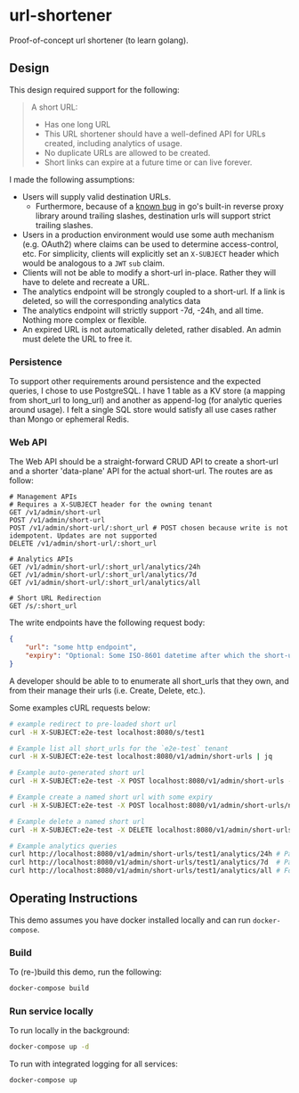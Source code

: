 # url-shortener
Proof-of-concept url shortener (to learn golang).

## Design
This design required support for the following:

> A short URL:
> - Has one long URL
> - This URL shortener should have a well-defined API for URLs created, including analytics of usage.
> - No duplicate URLs are allowed to be created.
> - Short links can expire at a future time or can live forever.

I made the following assumptions:
- Users will supply valid destination URLs.
  - Furthermore, because of a [known bug](https://github.com/golang/go/pull/50339) in go's built-in reverse proxy library around trailing slashes, destination urls will support strict trailing slashes.
- Users in a production environment would use some auth mechanism (e.g. OAuth2) where claims can be used to determine access-control, etc. For simplicity, clients will explicitly set an `X-SUBJECT` header which would be analogous to a `JWT` `sub` claim.
- Clients will not be able to modify a short-url in-place. Rather they will have to delete and recreate a URL.
- The analytics endpoint will be strongly coupled to a short-url. If a link is deleted, so will the corresponding analytics data
- The analytics endpoint will strictly support -7d, -24h, and all time. Nothing more complex or flexible.
- An expired URL is not automatically deleted, rather disabled. An admin must delete the URL to free it.

### Persistence
To support other requirements around persistence and the expected queries, I chose to use PostgreSQL. I have 1 table as a KV store (a mapping from short_url to long_url) and another as append-log (for analytic queries around usage). I felt a single SQL store would satisfy all use cases rather than Mongo or ephemeral Redis.

### Web API
The Web API should be a straight-forward CRUD API to create a short-url and a shorter 'data-plane' API for the actual short-url.
The routes are as follow:
```
# Management APIs
# Requires a X-SUBJECT header for the owning tenant
GET /v1/admin/short-url
POST /v1/admin/short-url
POST /v1/admin/short-url/:short_url # POST chosen because write is not idempotent. Updates are not supported
DELETE /v1/admin/short-url/:short_url

# Analytics APIs
GET /v1/admin/short-url/:short_url/analytics/24h
GET /v1/admin/short-url/:short_url/analytics/7d
GET /v1/admin/short-url/:short_url/analytics/all

# Short URL Redirection
GET /s/:short_url
```

The write endpoints have the following request body:
```json
{
    "url": "some http endpoint",
    "expiry": "Optional: Some ISO-8601 datetime after which the short-url is disabled" 
}
```

A developer should be able to to enumerate all short_urls that they own, and from their manage their urls (i.e. Create, Delete, etc.).

Some examples cURL requests below:
```bash
# example redirect to pre-loaded short url
curl -H X-SUBJECT:e2e-test localhost:8080/s/test1

# Example list all short_urls for the `e2e-test` tenant
curl -H X-SUBJECT:e2e-test localhost:8080/v1/admin/short-urls | jq

# Example auto-generated short url
curl -H X-SUBJECT:e2e-test -X POST localhost:8080/v1/admin/short-urls -d '{ "url": "http://foo.bar" }' | jq

# Example create a named short url with some expiry
curl -H X-SUBJECT:e2e-test -X POST localhost:8080/v1/admin/short-urls/named -d '{ "url": "http://foo.bar", "expireAt": "2021-02-18T21:54:42.123Z" }' | jq

# Example delete a named short url
curl -H X-SUBJECT:e2e-test -X DELETE localhost:8080/v1/admin/short-urls/named

# Example analytics queries
curl http://localhost:8080/v1/admin/short-urls/test1/analytics/24h # Past 24 hours
curl http://localhost:8080/v1/admin/short-urls/test1/analytics/7d  # Past 7 days
curl http://localhost:8080/v1/admin/short-urls/test1/analytics/all # For all time
```

## Operating Instructions
This demo assumes you have docker installed locally and can run `docker-compose`.

### Build
To (re-)build this demo, run the following:
```sh
docker-compose build
```

### Run service locally
To run locally in the background:
```sh
docker-compose up -d
```

To run with integrated logging for all services:
```sh
docker-compose up
```

